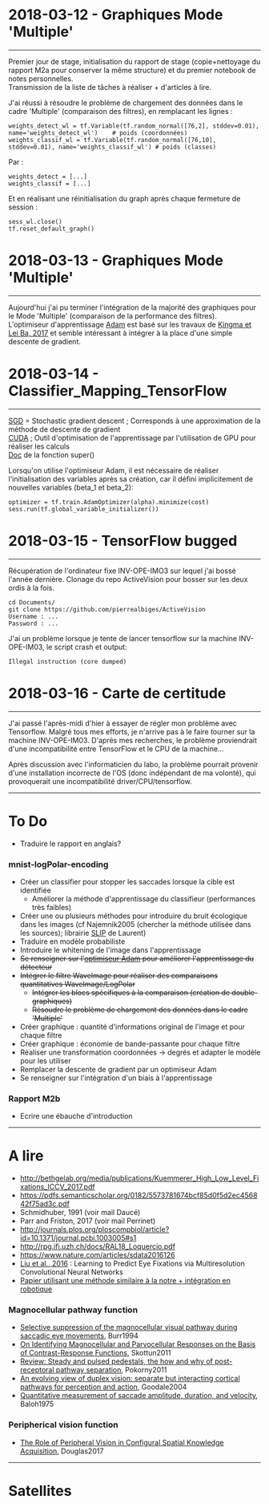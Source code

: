 
# 2018-03-12 - Graphiques Mode 'Multiple'
---
Premier jour de stage, initialisation du rapport de stage (copie+nettoyage du rapport M2a pour conserver la même structure) et du premier notebook de notes personnelles.  
Transmission de la liste de tâches à réaliser + d'articles à lire.

J'ai réussi à résoudre le problème de chargement des données dans le cadre 'Multiple' (comparaison des filtres), en remplacant les lignes : 

    weights_detect_wl = tf.Variable(tf.random_normal([76,2], stddev=0.01), name='weights_detect_wl')    # poids (coordonnées)
    weights_classif_wl = tf.Variable(tf.random_normal([76,10], stddev=0.01), name='weights_classif_wl') # poids (classes)

Par :

    weights_detect = [...]
    weights_classif = [...]

Et en réalisant une réinitialisation du graph après chaque fermeture de session :

    sess_wl.close()
    tf.reset_default_graph()

# 2018-03-13 - Graphiques Mode 'Multiple'
---
Aujourd'hui j'ai pu terminer l'intégration de la majorité des graphiques pour le Mode 'Multiple' (comparaison de la performance des filtres).  
L'optimiseur d'apprentissage [Adam](https://www.tensorflow.org/api_docs/python/tf/train/AdamOptimizer) est basé sur les travaux de [Kingma et Lei Ba, 2017](https://arxiv.org/pdf/1412.6980.pdf) et semble intéressant à intégrer à la place d'une simple descente de gradient.

# 2018-03-14 - Classifier_Mapping_TensorFlow
---
[SGD](https://en.wikipedia.org/wiki/Stochastic_gradient_descent) = Stochastic gradient descent ; Corresponds à une approximation de la méthode de descente de gradient  
[CUDA](https://developer.nvidia.com/cuda-education-training) ; Outil d'optimisation de l'apprentissage par l'utilisation de GPU pour réaliser les calculs  
[Doc](https://docs.python.org/2/library/functions.html#super) de la fonction super()  

Lorsqu'on utilise l'optimiseur Adam, il est nécessaire de réaliser l'initialisation des variables après sa création, car il défini implicitement de nouvelles variables (beta_1 et beta_2):
    
    optimizer = tf.train.AdamOptimizer(alpha).minimize(cost)
    sess.run(tf.global_variable_initializer())

# 2018-03-15 - TensorFlow bugged
---
Récupération de l'ordinateur fixe INV-OPE-IMO3 sur lequel j'ai bossé l'année dernière. Clonage du repo ActiveVision pour bosser sur les deux ordis à la fois.

    cd Documents/
    git clone https://github.com/pierrealbiges/ActiveVision
    Username : ...
    Password : ...
    
J'ai un problème lorsque je tente de lancer tensorflow sur la machine INV-OPE-IM03, le script crash et output:

    Illegal instruction (core dumped)

# 2018-03-16 - Carte de certitude
---
J'ai passé l'après-midi d'hier à essayer de régler mon problème avec Tensorflow. Malgré tous mes efforts, je n'arrive pas à le faire tourner sur la machine INV-OPE-IM03. D'après mes recherches, le problème proviendrait d'une incompatibilité entre TensorFlow et le CPU de la machine...  

Après discussion avec l'informaticien du labo, la problème pourrait provenir d'une installation incorrecte de l'OS (donc indépendant de ma volonté), qui provoquerait une incompatibilité driver/CPU/tensorflow.

---
# To Do
+ Traduire le rapport en anglais?
### mnist-logPolar-encoding
+ Créer un classifier pour stopper les saccades lorsque la cible est identifiée
    + Améliorer la méthode d'apprentissage du classifieur (performances très faibles)
+ Créer une ou plusieurs méthodes pour introduire du bruit écologique dans les images (cf Najemnik2005 (chercher la méthode utilisée dans les sources); librairie [SLIP](https://nbviewer.jupyter.org/github/bicv/SLIP/blob/master/SLIP.ipynb) de Laurent)
+ Traduire en modèle probabiliste
+ Introduire le whitening de l'image dans l'apprentissage
+ ~~Se renseigner sur l'[optimiseur Adam](https://www.tensorflow.org/api_docs/python/tf/train/AdamOptimizer) pour améliorer l'apprentissage du détecteur~~
+ ~~Intégrer le filtre WaveImage pour réaliser des comparaisons quantitatives WaveImage/LogPolar~~
    + ~~Intégrer les blocs spécifiques à la comparaison (création de double-graphiques)~~ 
    + ~~Résoudre le problème de chargement des données dans le cadre 'Multiple'~~
+ Créer graphique : quantité d'informations original de l'image et pour chaque filtre
+ Créer graphique : économie de bande-passante pour chaque filtre
+ Réaliser une transformation coordonnées -> degrés et adapter le modèle pour les utiliser
+ Remplacer la descente de gradient par un optimiseur Adam
+ Se renseigner sur l'intégration d'un biais à l'apprentissage
### Rapport M2b
+ Ecrire une ébauche d'introduction

---
# A lire
+ http://bethgelab.org/media/publications/Kuemmerer_High_Low_Level_Fixations_ICCV_2017.pdf
+ https://pdfs.semanticscholar.org/0182/5573781674bcf85d0f5d2ec456842f75ad3c.pdf
+ Schmidhuber, 1991 (voir mail Daucé)
+ Parr and Friston, 2017 (voir mail Perrinet)
+ http://journals.plos.org/ploscompbiol/article?id=10.1371/journal.pcbi.1003005#s1
+ http://rpg.ifi.uzh.ch/docs/RAL18_Loquercio.pdf
+ https://www.nature.com/articles/sdata2016126
+ [Liu et al., 2016](http://ieeexplore.ieee.org/document/7762165/?reload=true) : Learning to Predict Eye Fixations via Multiresolution Convolutional Neural Networks
+ [Papier utilisant une méthode similaire à la notre + intégration en robotique](https://www.researchgate.net/publication/220934961_Fast_Object_Detection_with_Foveated_Imaging_and_Virtual_Saccades_on_Resource_Limited_Robots)
### Magnocellular pathway function  
+ [Selective suppression of the magnocellular visual pathway during saccadic eye movements](http://www.nature.com.lama.univ-amu.fr/articles/371511a0), Burr1994
+ [On Identifying Magnocellular and Parvocellular Responses on the Basis of Contrast-Response Functions](https://www.ncbi.nlm.nih.gov/pmc/articles/PMC3004196/), Skottun2011
+ [Review: Steady and pulsed pedestals, the how and why of post-receptoral pathway separation](http://jov.arvojournals.org/article.aspx?articleid=2191890), Pokorny2011
+ [An evolving view of duplex vision: separate but interacting cortical pathways for perception and action](http://www.sciencedirect.com/science/article/pii/S0959438804000340?via%3Dihub), Goodale2004
+ [Quantitative measurement of saccade amplitude, duration, and velocity](http://n.neurology.org/content/25/11/1065), Baloh1975
### Peripherical vision function
+ [The Role of Peripheral Vision in Configural Spatial Knowledge Acquisition](https://etd.ohiolink.edu/pg_10?0::NO:10:P10_ACCESSION_NUM:wright1496188017928082), Douglas2017

---
# Satellites
